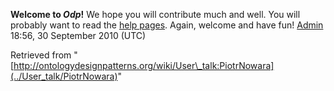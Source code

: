__Welcome to _Odp_!__ We hope you will contribute much and well. 
You will probably want to read the [help pages](http://ontologydesignpatterns.org/wiki/Help:Contents "Help:Contents"). Again, welcome and have fun! [Admin](../User/ValentinaPresutti "User:ValentinaPresutti") 18:56, 30 September 2010 (UTC)





Retrieved from "[http://ontologydesignpatterns.org/wiki/User\_talk:PiotrNowara](../User_talk/PiotrNowara)"